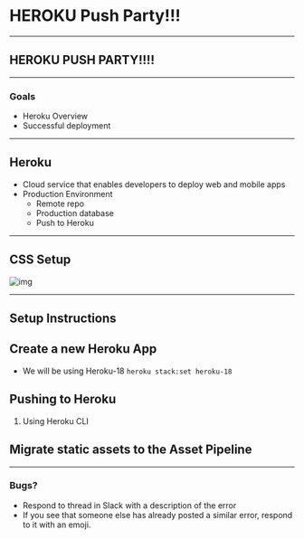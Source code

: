# HEROKU Push Party!!! 

--- 
## HEROKU PUSH PARTY!!!!

--- 

### Goals
* Heroku Overview
* Successful deployment 

---

## Heroku 
- Cloud service that enables developers to deploy web and mobile apps 
- Production Environment 
  * Remote repo
  * Production database 
  * Push to Heroku 

---
## CSS Setup 
![img](https://raw.githubusercontent.com/appacademy/worldwide-lecture-notes/heroku/heroku/assets/css_organization.png?token=AL56YCQ3P3YFDNW6BIC74WTAF2QVU)

---
## Setup Instructions 
## Create a new Heroku App 
  - We will be using Heroku-18 `heroku stack:set heroku-18`
## Pushing to Heroku
  1. Using Heroku CLI
## Migrate static assets to the Asset Pipeline

--- 

### Bugs? 

- Respond to thread in Slack with a description of the error
- If you see that someone else has already posted a similar error, respond to it with an emoji.
